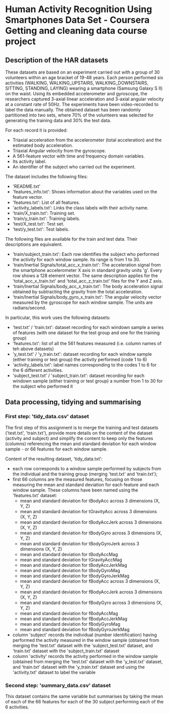 # Human Activity Recognition Using Smartphones Data Set - Coursera Getting and cleaning data course project 

## Description of the HAR datasets

These datasets are based on an experiment carried out with a group of 30 volunteers within an age bracket of 19-48 years. Each person performed six activities (WALKING, WALKING_UPSTAIRS, WALKING_DOWNSTAIRS, SITTING, STANDING, LAYING) wearing a smartphone (Samsung Galaxy S II) on the waist. Using its embedded accelerometer and gyroscope, the researchers captured 3-axial linear acceleration and 3-axial angular velocity at a constant rate of 50Hz. The experiments have been video-recorded to label the data manually. The obtained dataset has been randomly partitioned into two sets, where 70% of the volunteers was selected for generating the training data and 30% the test data. 

For each record it is provided:
- Triaxial acceleration from the accelerometer (total acceleration) and the estimated body acceleration.
- Triaxial Angular velocity from the gyroscope. 
- A 561-feature vector with time and frequency domain variables. 
- Its activity label. 
- An identifier of the subject who carried out the experiment.

The dataset includes the following files:
- 'README.txt'
- 'features_info.txt': Shows information about the variables used on the feature vector.
- 'features.txt': List of all features.
- 'activity_labels.txt': Links the class labels with their activity name.
- 'train/X_train.txt': Training set.
- 'train/y_train.txt': Training labels.
- 'test/X_test.txt': Test set.
- 'test/y_test.txt': Test labels.

The following files are available for the train and test data. Their descriptions are equivalent. 
- 'train/subject_train.txt': Each row identifies the subject who performed the activity for each window sample. Its range is from 1 to 30. 
- 'train/Inertial Signals/total_acc_x_train.txt': The acceleration signal from the smartphone accelerometer X axis in standard gravity units 'g'. Every row shows a 128 element vector. The same description applies for the 'total_acc_x_train.txt' and 'total_acc_z_train.txt' files for the Y and Z axis. 
- 'train/Inertial Signals/body_acc_x_train.txt': The body acceleration signal obtained by subtracting the gravity from the total acceleration. 
- 'train/Inertial Signals/body_gyro_x_train.txt': The angular velocity vector measured by the gyroscope for each window sample. The units are radians/second. 

In particular, this work uses the following datasets:
- 'test.txt' / 'train.txt': dataset recording for each windown sample a series of features (with one dataset for the test group and one for the training group)  
- 'features.txt': list of all the 561 features measured (i.e. column names of teh above datasets)
- 'y_test.txt' / 'y_train.txt': dataset recording for each window sample (either training or test group) the activity performed (code 1 to 6)
- 'activity_labels.txt': label names corresponding to the codes 1 to 6 for the 6 different activities.
- 'subject_test.txt' / 'subject_train.txt': dataset recording for each windown sample (either training or test group) a number from 1 to 30 for the subject who performed it

## Data processing, tidying and summarising

### First step: 'tidy_data.csv' dataset

The first step of this assignment is to merge the training and test datasets ('test.txt', 'train.txt'), provide more details on the content of the dataset (activity and subject) 
and simplify the content to keep only the features (columns) referencing the mean and standard deviation for each window sample - or 66 features for each window sample.

Content of the resulting dataset, 'tidy_data.txt':
- each row corresponds to a window sample performed by subjects from the individual and the training group (merging 'test.txt' and 'train.txt');
- first 66 columns are the measured features, focusing on those measuring the mean and standard deviation for each feature and each window sample. These columns have been named using the 'features.txt' dataset:
  - mean and standard deviation for tBodyAcc across 3 dimensions (X, Y, Z)
  - mean and standard deviation for tGravityAcc across 3 dimensions (X, Y, Z)
  - mean and standard deviation for tBodyAccJerk across 3 dimensions (X, Y, Z)
  - mean and standard deviation for tBodyGyro across 3 dimensions (X, Y, Z)
  - mean and standard deviation for tBodyGyroJerk across 3 dimensions (X, Y, Z)
  - mean and standard deviation for tBodyAccMag
  - mean and standard deviation for tGravityAccMag
  - mean and standard deviation for tBodyAccJerkMag
  - mean and standard deviation for tBodyGyroMag
  - mean and standard deviation for tBodyGyroJerkMag
  - mean and standard deviation for fBodyAcc across 3 dimensions (X, Y, Z)
  - mean and standard deviation for fBodyAccJerk across 3 dimensions (X, Y, Z)
  - mean and standard deviation for fBodyGyro across 3 dimensions (X, Y, Z)
  - mean and standard deviation for fBodyAccMag
  - mean and standard deviation for fBodyAccJerkMag
  - mean and standard deviation for fBodyGyroMag
  - mean and standard deviation for fBodyGyroJerkMag
- column 'subject' records the individual (number identification) having performed the activity measured in the window sample (obtained from merging the 'test.txt' dataset with the 'subject_test.txt' dataset, and 'train.txt' dataset with the 'subject_train.txt' dataset
- column 'activity' records the activity performed in the window sample (obtained from merging the 'test.txt' dataset with the 'y_test.txt' dataset, and 'train.txt' dataset with the 'y_train.txt' dataset and using the 'activity.txt' dataset to label the variable

### Second step: 'summary_data.csv' dataset

This dataset contains the same variable but summarises by taking the mean of each of the 66 features for each of the 30 subject performing each of the 6 activities.
